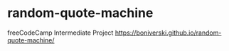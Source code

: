 # random-quote-machine
freeCodeCamp Intermediate Project
https://boniverski.github.io/random-quote-machine/
